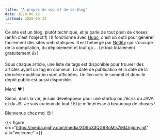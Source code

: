 ```yaml
---
title: "A propos de moi et de ce blog"
date: 2020-06-12
lastmod: 2020-06-14
---
```


Ce site est un blog, plutôt technique, et je parle de tout plein de choses (enfin c'est l'objectif) !
Il fonctionne avec [Hugo](https://gohugo.io/), c'est un outil pour générer facilement des sites web statiques.
Il est hébergé par [Netlify](https://www.netlify.com/) qui s'occupe de la compilation, du déploiement et tout ça ... Le tout totalement gratuitement :+1: !

Sous chaque article, une liste de tags est disponible pour trouver des articles ayant un tag en commun.
La date de publication et la date de la dernière modification sont affichées.
Un lien vers le commit et donc le dépôt public est aussi disponible.

Merci :heart: !

Sinon, dans la vie, je suis développeur pour une startup où j'écris du JAVA et du JS.
Je suis curieux de tout ! Et je m'intéresse à beaucoup de choses !
 
Bienvenue chez moi :blush: !

{{< figure src="https://media.giphy.com/media/XD9o33QG9BoMis7iM4/giphy.gif" alt="welcome" >}}


